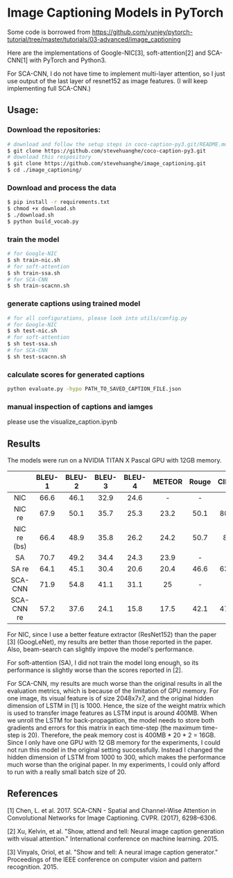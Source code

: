 # Image Captioning Models in PyTorch

Some code is borrowed from https://github.com/yunjey/pytorch-tutorial/tree/master/tutorials/03-advanced/image_captioning

Here are the implementations of Google-NIC[3], soft-attention[2] and SCA-CNN[1] with PyTorch and Python3.

For SCA-CNN, I do not have time to implement multi-layer attention, so I just use output of the last layer of resnet152 as 
image features. (I will keep implementing full SCA-CNN.)

## Usage:

### Download the repositories:

```bash
# download and follow the setup steps in coco-caption-py3.git/README.md
$ git clone https://github.com/stevehuanghe/coco-caption-py3.git
# download this respository
$ git clone https://github.com/stevehuanghe/image_captioning.git
$ cd ./image_captioning/
```
### Download and process the data

```bash
$ pip install -r requirements.txt
$ chmod +x download.sh
$ ./download.sh
$ python build_vocab.py   
```
### train the model

```bash
# for Google-NIC
$ sh train-nic.sh
# for soft-attention
$ sh train-ssa.sh
# for SCA-CNN
$ sh train-scacnn.sh
```
### generate captions using trained model
```bash
# for all configurations, please look into utils/config.py
# for Google-NIC
$ sh test-nic.sh
# for soft-attention
$ sh test-ssa.sh
# for SCA-CNN
$ sh test-scacnn.sh
```
### calculate scores for generated captions
```bash
python evaluate.py -hypo PATH_TO_SAVED_CAPTION_FILE.json
```
### manual inspection of captions and iamges

please use the visualize_caption.ipynb

## Results

The models were run on a NVIDIA TITAN X Pascal GPU with 12GB memory. 

|        | BLEU-1 | BLEU-2 | BLEU-3 | BLEU-4 | METEOR | Rouge | CIDEr | SPICE | Train epoch |
|:------:|:------:|:------:|:------:|:------:|:------:|:-----:|:-----:|:-----:|:-----:|
| NIC    |66.6    | 46.1   |  32.9  |  24.6  |-       | -     | -     | -     | -     |
|NIC re  | 67.9   |  50.1  |35.7    |  25.3  |   23.2 |  50.1 | 80.4  |  16   |   10  |
|NIC re (bs)| 66.4|48.9| 35.8| 26.2 | 24.2|50.7|  83  |  16.7 |10|
|SA | 70.7 | 49.2 | 34.4 | 24.3 | 23.9 | -  | - | - | -  |
|SA re| 64.1 | 45.1 | 30.4 | 20.6 | 20.4 | 46.6 | 63.9 | 13.1 | 10 |
|SCA-CNN | 71.9 | 54.8 |41.1 |31.1  | 25   | -   | -  | -  | -    |
|SCA-CNN re| 57.2 |37.6 | 24.1 | 15.8 | 17.5 | 42.1 | 47.3 | 10.1 | 10|

For NIC, since I use a better feature extractor (ResNet152) than the paper [3] (GoogLeNet), my results are better than those reported in the paper. Also, beam-search can slightly impove the model's performance.

For soft-attention (SA), I did not train the model long enough, so its performance is slightly worse than the scores reported in [2].

For SCA-CNN, my results are much worse than the original results in all the evaluation metrics, which is because of the limitation of GPU memory. For one image, its visual feature is of size 2048x7x7, and the original hidden dimension of LSTM in [1] is 1000. Hence, the size of the weight matrix which is used to transfer image features as LSTM input is around 400MB. When we unroll the LSTM for back-propagation, the model needs to store both gradients and errors for this matrix in each time-step (the maximum time-step is 20). Therefore, the peak memory cost is 400MB * 20 * 2 = 16GB. Since I only have one GPU with 12 GB memory for the experiments, I could not run this model in the original setting successfully. Instead I changed the hidden dimension of LSTM from 1000 to 300, which makes the performance much worse than the original paper. In my experiments, I could only afford to run with a really small batch size of 20. 


## References

[1]	Chen, L. et al. 2017. SCA-CNN - Spatial and Channel-Wise Attention in Convolutional Networks for Image Captioning. CVPR. (2017), 6298–6306.

[2] Xu, Kelvin, et al. "Show, attend and tell: Neural image caption generation with visual attention." International conference on machine learning. 2015.

[3] Vinyals, Oriol, et al. "Show and tell: A neural image caption generator." Proceedings of the IEEE conference on computer vision and pattern recognition. 2015.
